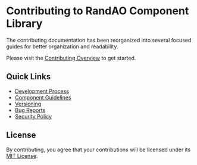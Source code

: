 # Contributing to RandAO Component Library

The contributing documentation has been reorganized into several focused guides for better organization and readability.

Please visit the [Contributing Overview](./contributing/overview.md) to get started.

## Quick Links

- [Development Process](./contributing/development.md)
- [Component Guidelines](./contributing/components.md)
- [Versioning](./contributing/versioning.md)
- [Bug Reports](./contributing/bug-reports.md)
- [Security Policy](./security.md)

## License

By contributing, you agree that your contributions will be licensed under its [MIT License](../LICENSE).
